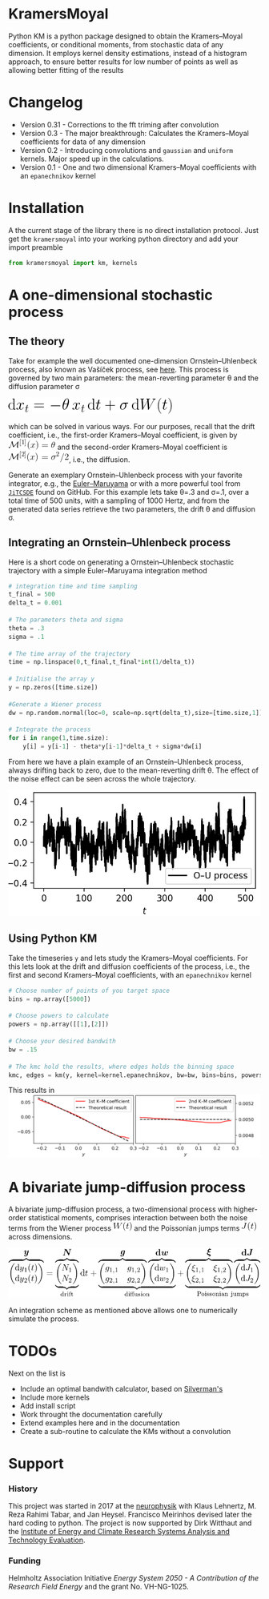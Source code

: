 # KramersMoyal
Python KM is a  python package designed to obtain the Kramers–Moyal coefficients, or conditional moments, from stochastic data of any dimension. It employs kernel density estimations, instead of a histogram approach, to ensure better results for low number of points as well as allowing better fitting of the results

# Changelog
- Version 0.31 - Corrections to the fft triming after convolution
- Version 0.3 - The major breakthrough: Calculates the Kramers–Moyal coefficients for data of any dimension
- Version 0.2 - Introducing convolutions and `gaussian` and `uniform` kernels. Major speed up in the calculations.
- Version 0.1 - One and two dimensional Kramers–Moyal coefficients with an `epanechnikov` kernel


# Installation
A the current stage of the library there is no direct installation protocol. Just get the `kramersmoyal` into your working python directory and add your import preamble
```python
from kramersmoyal import km, kernels
```

# A one-dimensional stochastic process
## The theory
Take for example the well documented one-dimension Ornstein–Uhlenbeck process, also known as Va&#353;&#237;&#269;ek process, see [here](https://en.wikipedia.org/wiki/Ornstein%E2%80%93Uhlenbeck_process). This process is governed by two main parameters: the mean-reverting parameter &theta; and the diffusion parameter &sigma;

![Ornstein–Uhlenbeck process](/other/OU_eq.png)

which can be solved in various ways. For our purposes, recall that the drift coefficient, i.e., the first-order Kramers–Moyal coefficient, is given by ![first-order Kramers–Moyal coefficient of an Ornstein–Uhlenbeck process](/other/KM_1.png) and the second-order Kramers–Moyal coefficient is ![second-order Kramers–Moyal coefficient of an Ornstein–Uhlenbeck process](/other/KM_2.png), i.e., the diffusion.

Generate an exemplary Ornstein–Uhlenbeck process with your favorite integrator, e.g., the [Euler–Maruyama](https://en.wikipedia.org/wiki/Euler%E2%80%93Maruyama_method) or with a more powerful tool from [`JiTCSDE`](https://github.com/neurophysik/jitcsde) found on GitHub.
For this example lets take &theta;=.3 and &sigma;=.1, over a total time of 500 units, with a sampling of 1000 Hertz, and from the generated data series retrieve the two parameters, the drift &theta; and diffusion &sigma;.

## Integrating an Ornstein–Uhlenbeck process
Here is a short code on generating a Ornstein–Uhlenbeck stochastic trajectory with a simple Euler–Maruyama integration method

```python
# integration time and time sampling
t_final = 500
delta_t = 0.001

# The parameters theta and sigma
theta = .3
sigma = .1

# The time array of the trajectory
time = np.linspace(0,t_final,t_final*int(1/delta_t))

# Initialise the array y
y = np.zeros([time.size])

#Generate a Wiener process
dw = np.random.normal(loc=0, scale=np.sqrt(delta_t),size=[time.size,1])

# Integrate the process
for i in range(1,time.size):
    y[i] = y[i-1] - theta*y[i-1]*delta_t + sigma*dw[i]
```

From here we have a plain example of an Ornstein–Uhlenbeck process, always drifting back to zero, due to the mean-reverting drift &theta;. The effect of the noise effect can be seen across the whole trajectory.

![Jump-diffusion process](/other/O-U_plot.png)

## Using Python KM
Take the timeseries `y` and lets study the Kramers–Moyal coefficients. For this lets look at the drift and diffusion coefficients of the process, i.e., the first and second Kramers–Moyal coefficients, with an `epanechnikov` kernel
```python
# Choose number of points of you target space
bins = np.array([5000])

# Choose powers to calculate
powers = np.array([[1],[2]])

# Choose your desired bandwith
bw = .15

# The kmc hold the results, where edges holds the binning space
kmc, edges = km(y, kernel=kernel.epanechnikov, bw=bw, bins=bins, powers=powers)
```

This results in
![Jump-diffusion process](/other/O-U_drift_diffusion.png)


# A bivariate jump-diffusion process
A bivariate jump-diffusion process, a two-dimensional process with higher-order statistical moments, comprises interaction between both the noise terms from the Wiener process ![Wiener process](/other/W.png) and the Poissonian jumps terms ![Poissonian jump process](/other/J.png) across dimensions.

![Jump-diffusion process](/other/JD_process.png)

An integration scheme as mentioned above allows one to numerically simulate the process.

# TODOs
Next on the list is
- Include an optimal bandwith calculator, based on [Silverman's](https://en.wikipedia.org/wiki/Kernel_density_estimation#A_rule-of-thumb_bandwidth_estimator)
- Include more kernels
- Add install script
- Work throught the documentation carefully
- Extend examples here and in the documentation
- Create a sub-routine to calculate the KMs without a convolution

# Support
### History
This project was started in 2017 at the [neurophysik](https://www.researchgate.net/lab/Klaus-Lehnertz-Lab-2) with Klaus Lehnertz, M. Reza Rahimi Tabar, and Jan Heysel. Francisco Meirinhos devised later the hard coding to python. The project is now supported by Dirk Witthaut and the [Institute of Energy and Climate Research Systems Analysis and Technology Evaluation](https://www.fz-juelich.de/iek/iek-ste/EN/Home/home_node.html).

### Funding
Helmholtz Association Initiative _Energy System 2050 - A Contribution of the Research Field Energy_ and the grant No. VH-NG-1025.
